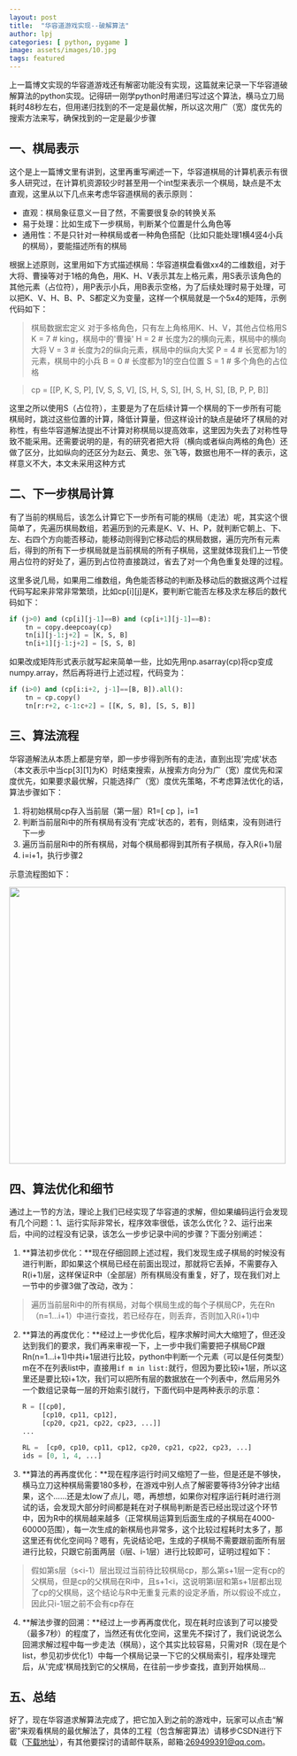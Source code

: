 ```yaml
---
layout: post
title:  "华容道游戏实现--破解算法"
author: lpj
categories: [ python, pygame ]
image: assets/images/10.jpg
tags: featured
---
```


上一篇博文实现的华容道游戏还有解密功能没有实现，这篇就来记录一下华容道破解算法的python实现。记得研一刚学python时用递归写过这个算法，横马立刀局耗时48秒左右，但用递归找到的不一定是最优解，所以这次用广（宽）度优先的搜索方法来写，确保找到的一定是最少步骤

## 一、棋局表示

这个是上一篇博文里有讲到，这里再重写阐述一下，华容道棋局的计算机表示有很多人研究过，在计算机资源较少时甚至用一个int型来表示一个棋局，缺点是不太直观，这里从以下几点来考虑华容道棋局的表示原则：
* 直观：棋局象征意义一目了然，不需要很复杂的转换关系
* 易于处理：比如生成下一步棋局，判断某个位置是什么角色等
* 通用性：不是只针对一种棋局或者一种角色搭配（比如只能处理1横4竖4小兵的棋局），要能描述所有的棋局

根据上述原则，这里用如下方式描述棋局：华容道棋盘看做xx4的二维数组，对于大将、曹操等对于1格的角色，用K、H、V表示其左上格元素，用S表示该角色的其他元素（占位符），用P表示小兵，用B表示空格，为了后续处理时易于处理，可以把K、V、H、B、P、S都定义为变量，这样一个棋局就是一个5x4的矩阵，示例代码如下：


> 棋局数据宏定义
> 对于多格角色，只有左上角格用K、H、V，其他占位格用S
> K = 7       # king，棋局中的'曹操'
> H = 2       # 长度为2的横向元素，棋局中的横向大将
> V = 3       # 长度为2的纵向元素，棋局中的纵向大奖
> P = 4       # 长宽都为1的元素，棋局中的小兵
> B = 0       # 长度都为1的空白位置
> S = 1       # 多个角色的占位格

> cp = [[P, K, S, P],
>      [V, S, S, V],
>      [S, H, S, S],
>      [H, S, H, S],
>      [B, P, P, B]]

这里之所以使用S（占位符），主要是为了在后续计算一个棋局的下一步所有可能棋局时，跳过这些位置的计算，降低计算量，但这样设计的缺点是破坏了棋局的对称性，有些华容道解法提出不计算对称棋局以提高效率，这里因为失去了对称性导致不能采用。还需要说明的是，有的研究者把大将（横向或者纵向两格的角色）还做了区分，比如纵向的还区分为赵云、黄忠、张飞等，数据也用不一样的表示，这样意义不大，本文未采用这种方式

## 二、下一步棋局计算

有了当前的棋局后，该怎么计算它下一步所有可能的棋局（走法）呢，其实这个很简单了，先遍历棋局数组，若遍历到的元素是K、V、H、P，就判断它朝上、下、左、右四个方向能否移动，能移动则得到它移动后的棋局数据，遍历完所有元素后，得到的所有下一步棋局就是当前棋局的所有子棋局，这里就体现我们上一节使用占位符的好处了，遍历到占位符直接跳过，省去了对一个角色重复处理的过程。

这里多说几局，如果用二维数组，角色能否移动的判断及移动后的数据这两个过程代码写起来非常非常繁琐，比如cp[i][j]是K，要判断它能否左移及求左移后的数代码如下：
```python
if (j>0) and (cp[i][j-1]==B) and (cp[i+1][j-1]==B):
    tn = copy.deepcoay(cp)
    tn[i][j-1:j+2] = [K, S, B]
    tn[i+1][j-1:j+2] = [S, S, B]
```

如果改成矩阵形式表示就写起来简单一些，比如先用np.asarray(cp)将cp变成numpy.array，然后再将进行上述过程，代码变为：
```python
if (i>0) and (cp[i:i+2, j-1]==[B, B]).all():
    tn = cp.copy()
    tn[r:r+2, c-1:c+2] = [[K, S, B], [S, S, B]]
```


## 三、算法流程

华容道解法从本质上都是穷举，即一步步得到所有的走法，直到出现'完成'状态（本文表示中当cp[3][1]为K）时结束搜索，从搜索方向分为广（宽）度优先和深度优先，如果要求最优解，只能选择广（宽）度优先策略，不考虑算法优化的话，算法步骤如下：

1. 将初始棋局cp存入当前层（第一层）R1=[ cp ]，i=1
2. 判断当前层Ri中的所有棋局有没有'完成'状态的，若有，则结束，没有则进行下一步
3. 遍历当前层Ri中的所有棋局，对每个棋局都得到其所有子棋局，存入R(i+1)层
4. i=i+1，执行步骤2

示意流程图如下：

<img src='/blogs/assets/images/klotski_basic_flow.png' height="500" align=center>


## 四、算法优化和细节

通过上一节的方法，理论上我们已经实现了华容道的求解，但如果编码运行会发现有几个问题：1、运行实际非常长，程序效率很低，该怎么优化？2、运行出来后，中间的过程没有记录，该怎么一步步记录中间的步骤？下面分别阐述：

1. **算法初步优化：**现在仔细回顾上述过程，我们发现生成子棋局的时候没有进行判断，即如果这个棋局已经在前面出现过，那就将它丢掉，不需要存入R(i+1)层，这样保证R中（全部层）所有棋局没有重复，好了，现在我们对上一节中的步骤3做了改动，改为：
> 遍历当前层Ri中的所有棋局，对每个棋局生成的每个子棋局CP，先在Rn（n=1...i+1）中进行查找，若已经存在，则丢弃，否则加入R(i+1)中

2. **算法的再度优化：**经过上一步优化后，程序求解时间大大缩短了，但还没达到我们的要求，我们再来审视一下，上一步中我们需要把子棋局CP跟Rn(n=1...i+1)中共i+1层进行比较，python中判断一个元素（可以是任何类型）m在不在列表list中，直接用`if m in list:`就行，但因为要比较i+1层，所以这里还是要比较i+1次，我们可以把所有层的数据放在一个列表中，然后用另外一个数组记录每一层的开始索引就行，下面代码中是两种表示的示意：

    ```python
    R = [[cp0],
         [cp10, cp11, cp12],
         [cp20, cp21, cp22, cp23, ...]]
    ...

    RL =  [cp0, cp10, cp11, cp12, cp20, cp21, cp22, cp23, ...]
    ids = [0, 1, 4, ...]
    ```

3. **算法的再再度优化：**现在程序运行时间又缩短了一些，但是还是不够快，横马立刀这种棋局需要180多秒，在游戏中别人点了解密要等待3分钟才出结果，这个……还是太low了点儿，嗯，再想想，如果你对程序运行耗时进行测试的话，会发现大部分时间都是耗在对子棋局判断是否已经出现过这个环节中，因为R中的棋局越来越多（正常棋局运算到后面生成的子棋局在4000-60000范围），每一次生成的新棋局也非常多，这个比较过程耗时太多了，那这里还有优化空间吗？嗯有，先说结论吧，生成的子棋局不需要跟前面所有层进行比较，只跟它前面两层（i层、i-1层）进行比较即可，证明过程如下：

> 假如第s层（s<i-1）层出现过当前待比较棋局cp，那么第s+1层一定有cp的父棋局，但是cp的父棋局在Ri中，且s+1<i，这说明第i层和第s+1层都出现了cp的父棋局，这个结论与R中无重复元素的设定矛盾，所以假设不成立，因此只i-1层之前不会有cp存在

4. **解法步骤的回溯：**经过上一步再再度优化，现在耗时应该到了可以接受（最多7秒）的程度了，当然还有优化空间，这里先不探讨了，我们说说怎么回溯求解过程中每一步走法（棋局），这个其实比较容易，只需对R（现在是个list，参见初步优化1）中每一个棋局记录一下它的父棋局索引，程序处理完后，从'完成'棋局找到它的父棋局，在往前一步步查找，直到开始棋局...

## 五、总结

好了，现在华容道求解算法完成了，把它加入到之前的游戏中，玩家可以点击“解密”来观看棋局的最优解法了，具体的工程（包含解密算法）请移步CSDN进行下载（[下载地址](https://download.csdn.net/download/xiaomiaolpj/12169543)），有其他要探讨的请邮件联系，邮箱:269499391@qq.com。
